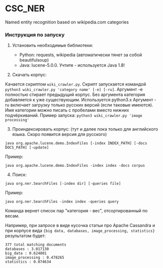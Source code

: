 # CSC_NER
Named entity recognition based on wikipedia.com categories

### Инструкция по запуску
1. Установить необходимые библиотеки:
    *   Python: requests, wikipedia (автоматически тянет за собой beautifulsoup)
    *   Java: lucene-5.0.0. Учтите - используется Java 1.8!

2. Скачать корпус:

Качается скриптом `wiki_crawler.py`. Скрипт запускается командой `python3 wiki_crawler.py 'category name' [-e] [-ru]`.
Аргумент -e полностью стирает предыдущий корпус. Без аргумента категория добавляется к уже существующим. Используется python3.x
Аргумент -ru включает загрузку только русских версий (если таковые имеются).
Имя категории можно писать с пробелами вместо нижних подчёркиваний. Пример запуска: `python3 wiki_crawler.py 'image processing'`

3. Проиндексировать корпус: (тут и далее пока только для английского языка. Скоро появится версия для русского)

`java org.apache.lucene.demo.IndexFiles [-index INDEX_PATH] [-docs DOCS_PATH] [-update]`

 Пример:

 `java org.apache.lucene.demo.IndexFiles -index index -docs corpus`

4. Поиск:

`java org.ner.SearchFiles [-index dir] [-queries file]`

Пример:

`java org.ner.SearchFiles -index index -queries query`

Команда вернет список пар "категория - вес", отсортированный по весам.

Например, при запросе в виде кусочка статьи про Apache Cassandra и при корпусе вида `{big data, databases, image_processing, statistics}` результатом будет:

    377 total matching documents
    databases : 3.017130
    big_data : 0.624801
    image_processing : 0.478265
    statistics : 0.074634

